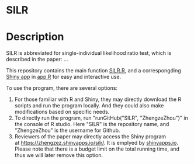 # SILR
# Description

SILR is abbreviated for single-individual likelihood ratio test, which is described in the paper: ...

This repository contains the main function [SILR.R](https://github.com/ZhengzeZhou/SILR/blob/master/SILR.R), and a correspongding [Shiny app](https://shiny.rstudio.com/) in [app.R](https://github.com/ZhengzeZhou/SILR/blob/master/app.R) for easy and interactive use. 


To use the program, there are several options:

1. For those familiar with R and Shiny, they may directly download the R scripts and run the program locally. And they could also make modifications based on specific needs.
1. To directly run the program, run "runGitHub("SILR", "ZhengzeZhou")" in the console of R studio. Here "SILR" is the repository name, and "ZhengzeZhou" is the username for Github.
1. Reviewers of the paper may directly access the Shiny program at https://zhengzez.shinyapps.io/silr/. It is emplyed by [shinyapps.io](https://www.shinyapps.io/). Please note that there is a budget limit on the total running time, and thus we will later remove this option.
